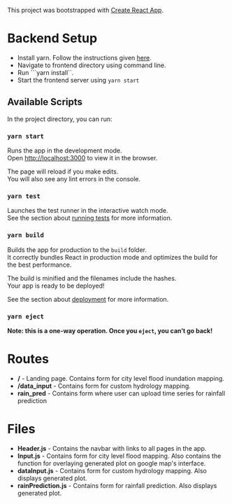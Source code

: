 This project was bootstrapped with [Create React App](https://github.com/facebook/create-react-app).
# Backend Setup
* Install yarn. Follow the instructions given [here](https://classic.yarnpkg.com/en/docs/install/#debian-stable).
* Navigate to frontend directory using command line.
* Run ```yarn install``.
* Start the frontend server using ```yarn start```

## Available Scripts

In the project directory, you can run:

### `yarn start`

Runs the app in the development mode.<br />
Open [http://localhost:3000](http://localhost:3000) to view it in the browser.

The page will reload if you make edits.<br />
You will also see any lint errors in the console.

### `yarn test`

Launches the test runner in the interactive watch mode.<br />
See the section about [running tests](https://facebook.github.io/create-react-app/docs/running-tests) for more information.

### `yarn build`

Builds the app for production to the `build` folder.<br />
It correctly bundles React in production mode and optimizes the build for the best performance.

The build is minified and the filenames include the hashes.<br />
Your app is ready to be deployed!

See the section about [deployment](https://facebook.github.io/create-react-app/docs/deployment) for more information.

### `yarn eject`

**Note: this is a one-way operation. Once you `eject`, you can’t go back!**

# Routes
* **/** - Landing page. Contains form for city level flood inundation mapping.
* **/data_input** - Contains form for custom hydrology mapping.
* **rain_pred** -  Contains form where user can upload time series for rainfall prediction

# Files
* **Header.js** - Contains the navbar with links to all pages in the app.
* **Input.js** - Contains form for city level flood mapping. Also contains the function for overlaying generated plot on google map's interface.
* **dataInput.js** - Contains form for custom hydrology mapping. Also displays generated plot.
* **rainPrediction.js** - Contains form for rainfall prediction. Also displays generated plot.
